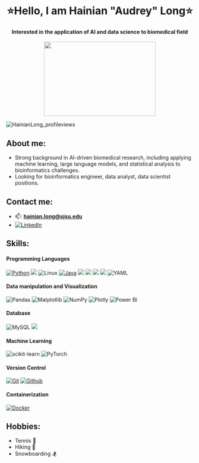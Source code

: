 <h1 align="center">⭐Hello, I am Hainian "Audrey" Long⭐</h1>
<h4 align="center">Interested in the application of AI and data science to biomedical field</h3>
<p align="center"><img width="300" height="200" src="https://i2.wp.com/www.bestworldevents.com/wp-content/uploads/2020/05/Hello-Gif.gif?resize=498%2C498">
<p align="left"> <img src="https://komarev.com/ghpvc/?username=HainianLong&label=Profile%20views&color=0e75b6&style=flat" alt="HainianLong_profileviews" /> </p>

## About me:
- Strong background in AI-driven biomedical research, including applying machine learning, large language models, and statistical analysis to bioinformatics challenges.
- Looking for bioinformatics engineer, data analyst, data scientist positions.

## Contact me:
- 📫: **hainian.long@sjsu.edu**
- [![LinkedIn](https://img.shields.io/badge/linkedin%20-%230077B5.svg?&style=for-the-badge&logo=linkedin&logoColor=white)](www.linkedin.com/in/audrey-long-9bab80135) 


## Skills:

#### Programming Languages

[![Python](https://img.shields.io/badge/python%20-%2314354C.svg?&style=for-the-badge&logo=python&logoColor=white)](#)
<img src="https://img.shields.io/badge/r-%23276DC3.svg?&style=for-the-badge&logo=r&logoColor=white"/>
![Linux](https://img.shields.io/badge/Linux-FCC624?style=for-the-badge&logo=linux&logoColor=black)
[![Java](https://img.shields.io/badge/Java-007396?style=for-the-badge&logo=java&logoColor=white&labelColor=101010)](#)
<img src="https://img.shields.io/badge/html5%20-%23E34F26.svg?&style=for-the-badge&logo=html5&logoColor=white"/>
<img src="https://img.shields.io/badge/css3%20-%231572B6.svg?&style=for-the-badge&logo=css3&logoColor=white"/>
<img src="https://img.shields.io/badge/javascript%20-%23323330.svg?&style=for-the-badge&logo=javascript&logoColor=%23F7DF1E"/>
<img src="https://img.shields.io/badge/latex%20-%23008080.svg?&style=for-the-badge&logo=latex&logoColor=white"/>
![YAML](https://img.shields.io/badge/yaml-%23ffffff.svg?style=for-the-badge&logo=yaml&logoColor=151515)

#### Data manipulation and Visualization
![Pandas](https://img.shields.io/badge/pandas-%23150458.svg?style=for-the-badge&logo=pandas&logoColor=white)
![Matplotlib](https://img.shields.io/badge/Matplotlib-%23ffffff.svg?style=for-the-badge&logo=Matplotlib&logoColor=black)
![NumPy](https://img.shields.io/badge/numpy-%23013243.svg?style=for-the-badge&logo=numpy&logoColor=white)
![Plotly](https://img.shields.io/badge/Plotly-%233F4F75.svg?style=for-the-badge&logo=plotly&logoColor=white)
![Power Bi](https://img.shields.io/badge/power_bi-F2C811?style=for-the-badge&logo=powerbi&logoColor=black)

#### Database
![MySQL](https://img.shields.io/badge/mysql-4479A1.svg?style=for-the-badge&logo=mysql&logoColor=white)
<img src ="https://img.shields.io/badge/postgres-%23316192.svg?&style=for-the-badge&logo=postgresql&logoColor=white"/>

#### Machine Learning
![scikit-learn](https://img.shields.io/badge/scikit--learn-%23F7931E.svg?style=for-the-badge&logo=scikit-learn&logoColor=white)
![PyTorch](https://img.shields.io/badge/PyTorch-%23EE4C2C.svg?style=for-the-badge&logo=PyTorch&logoColor=white)

#### Version Control

[![Git](https://img.shields.io/badge/git%20-%23F05033.svg?&style=for-the-badge&logo=git&logoColor=white&labelColor=101010)](#)
[![Github](https://img.shields.io/badge/github%20-%23121011.svg?&style=for-the-badge&logo=github&logoColor=whit&logoColor=white&labelColor=101010)](#)

#### Containerization

[![Docker](https://img.shields.io/badge/docker%20-%23F05033.svg?&style=for-the-badge&logo=docker&logoColor=white&labelColor=101010)](#)

## Hobbies:
- Tennis 🎾
- Hiking 🥾
- Snowboarding 🏂





